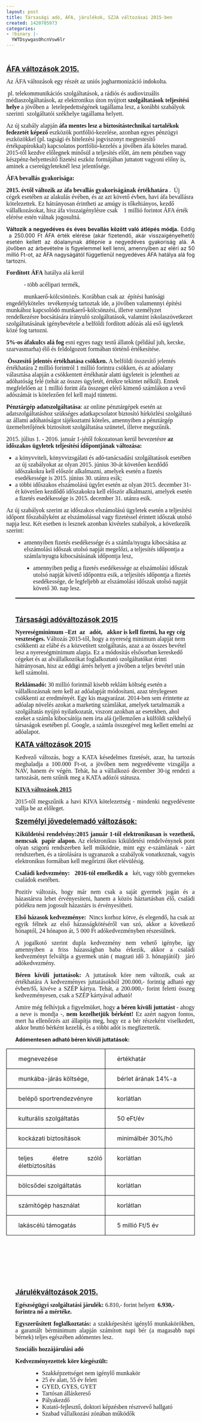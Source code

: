 ```yaml
---
layout: post
title: Társasági adó, ÁFA, járulékok, SZJA változásai 2015-ben
created: 1420705973
categories:
- !binary |-
  YWTDsywgasOhcnVsw6lr
---
```

<p>&nbsp;</p><p class="MsoNormal"><strong style="mso-bidi-font-weight: normal;"><span style="text-decoration: underline;"><span style="font-size: 14.0pt; line-height: 115%;">ÁFA változások 2015. </span></span></strong></p><p class="MsoNormal" style="mso-margin-top-alt: auto; mso-margin-bottom-alt: auto; line-height: normal;"><span style="font-size: 12.0pt; font-family: 'Times New Roman','serif'; mso-fareast-font-family: 'Times New Roman'; mso-fareast-language: HU;">Az ÁFA változások egy részét az uniós jogharmonizáció indokolta.<span style="mso-spacerun: yes;">&nbsp; </span></span></p><p class="MsoNormal" style="mso-margin-top-alt: auto; mso-margin-bottom-alt: auto; line-height: normal;"><span style="font-size: 12.0pt; font-family: 'Times New Roman','serif'; mso-fareast-font-family: 'Times New Roman'; mso-fareast-language: HU;"><span style="mso-spacerun: yes;">&nbsp;</span>pl. telekommunikációs szolgáltatások, a rádiós és audiovizuális médiaszolgáltatások, az elektronikus úton nyújtott <strong style="mso-bidi-font-weight: normal;">szolgáltatások teljesítési helye</strong> a jövőben a <span style="mso-spacerun: yes;">&nbsp;</span>letelepedettségének tagállama lesz, a korábbi szabályok szerinti <span style="mso-spacerun: yes;">&nbsp;</span>szolgáltatói székhelye tagállama helyett. <span style="mso-spacerun: yes;">&nbsp;</span></span></p><p class="MsoNormal" style="mso-margin-top-alt: auto; mso-margin-bottom-alt: auto; line-height: normal;"><span style="font-size: 12.0pt; font-family: 'Times New Roman','serif'; mso-fareast-font-family: 'Times New Roman'; mso-fareast-language: HU;">Az új szabály alapján <strong style="mso-bidi-font-weight: normal;">áfa mentes lesz a biztosítástechnikai tartalékok fedezetét képező</strong> eszközök portfólió-kezelése, azonban egyes pénzügyi eszközökkel (pl. tagsági és hitelezési jogviszonyt megtestesítő értékpapírokkal) kapcsolatos portfólió-kezelés a jövőben áfa köteles marad. 2015-től kezdve előlegnek minősül a teljesítés előtt, ám nem pénzben vagy készpénz-helyettesítő fizetési eszköz formájában juttatott vagyoni előny is, aminek a csereügyleteknél lesz jelentősége.</span></p><p class="MsoNormal" style="mso-margin-top-alt: auto; mso-margin-bottom-alt: auto; line-height: normal;"><strong style="mso-bidi-font-weight: normal;"><span style="font-size: 12.0pt; font-family: 'Times New Roman','serif'; mso-fareast-font-family: 'Times New Roman'; mso-fareast-language: HU;">ÁFA bevallás gyakorisága:</span></strong></p><p class="MsoNormal" style="mso-margin-top-alt: auto; mso-margin-bottom-alt: auto; line-height: normal;"><strong><span style="font-size: 12.0pt; font-family: 'Times New Roman','serif'; mso-fareast-font-family: 'Times New Roman'; mso-fareast-language: HU;">2015. évtől változik az áfa bevallás gyakoriságának értékhatára </span></strong><span style="font-size: 12.0pt; font-family: 'Times New Roman','serif'; mso-fareast-font-family: 'Times New Roman'; mso-fareast-language: HU;">. <span style="mso-spacerun: yes;">&nbsp;</span>Új cégek esetében az alakulás évében, és az azt követő évben, havi áfa bevallásra kötelezettek. Ez hátrányosan érintheti az amúgy is tőkehiányos, kezdő vállalkozásokat, hisz áfa visszaigénylésre csak <span style="mso-spacerun: yes;">&nbsp;</span><span style="mso-spacerun: yes;">&nbsp;</span><span style="mso-spacerun: yes;">&nbsp;</span>1 millió forintot ÁFA érték elérése estén válnak jogosulttá. </span></p><p style="text-align: justify;"><strong><span>Változik a negyedéves és éves bevallás között való átlépés módja.</span></strong><span> Eddig <span style="mso-spacerun: yes;">&nbsp;</span>a 250.000 Ft ÁFA érték elérése (akár fizetendő, akár visszaigényelhető) esetén kellett az dóalanynak átlépnie a negyedéves gyakoriság alá. A jövőben az árbevételre is figyelemmel kell lenni, amennyiben az eléri az 50 millió Ft-ot, az ÁFA nagyságától függetlenül negyedéves ÁFA hatálya alá fog tartozni.</span></p><p class="MsoNormal" style="mso-margin-top-alt: auto; mso-margin-bottom-alt: auto; line-height: normal;"><strong style="mso-bidi-font-weight: normal;"><span style="font-size: 12.0pt; font-family: 'Times New Roman','serif'; mso-fareast-font-family: 'Times New Roman'; mso-fareast-language: HU;">Fordított ÁFA</span></strong><span style="font-size: 12.0pt; font-family: 'Times New Roman','serif'; mso-fareast-font-family: 'Times New Roman'; mso-fareast-language: HU;"> hatálya alá kerül </span></p><p class="MsoNormal" style="mso-margin-top-alt: auto; mso-margin-bottom-alt: auto; text-indent: 35.4pt; line-height: normal;"><span style="font-size: 12.0pt; font-family: 'Times New Roman','serif'; mso-fareast-font-family: 'Times New Roman'; mso-fareast-language: HU;">- több acélipari termék,</span></p><p class="MsoNormal" style="mso-margin-top-alt: auto; mso-margin-bottom-alt: auto; text-indent: 35.4pt; line-height: normal;"><span style="font-size: 12.0pt; font-family: 'Times New Roman','serif'; mso-fareast-font-family: 'Times New Roman'; mso-fareast-language: HU;">munkaerő-kölcsönözés. Korábban csak az <span style="mso-spacerun: yes;">&nbsp;</span>építési hatósági engedélyköteles <span style="mso-spacerun: yes;">&nbsp;</span>tevékenység tartoztak ide, a jövőben valamennyi építési munkához kapcsolódó munkaerő-kölcsönzési, illetve személyzet rendelkezésre bocsátására irányuló szolgáltatások, valamint iskolaszövetkezet szolgáltatásának igénybevétele a belföldi fordított adózás alá eső ügyletek közé fog tartozni.</span></p><p class="MsoNormal" style="mso-margin-top-alt: auto; mso-margin-bottom-alt: auto; line-height: normal;"><strong style="mso-bidi-font-weight: normal;"><span style="font-size: 12.0pt; font-family: 'Times New Roman','serif'; mso-fareast-font-family: 'Times New Roman'; mso-fareast-language: HU;">5%-os áfakulcs alá fog</span></strong><span style="font-size: 12.0pt; font-family: 'Times New Roman','serif'; mso-fareast-font-family: 'Times New Roman'; mso-fareast-language: HU;"> esni egyes nagy testű állatok (például juh, kecske, szarvasmarha) élő és feldolgozott formában történő értékesítése. <span style="mso-spacerun: yes;">&nbsp;</span></span></p><p class="MsoNormal" style="mso-margin-top-alt: auto; mso-margin-bottom-alt: auto; line-height: normal;"><strong style="mso-bidi-font-weight: normal;"><span style="font-size: 12.0pt; font-family: 'Times New Roman','serif'; mso-fareast-font-family: 'Times New Roman'; mso-fareast-language: HU;"><span style="mso-spacerun: yes;">&nbsp;</span>Összesítő jelentés értékhatása csökken. </span></strong><span style="font-size: 12.0pt; font-family: 'Times New Roman','serif'; mso-fareast-font-family: 'Times New Roman'; mso-fareast-language: HU;">A belföldi összesítő jelentés értékhatára 2 millió forintról 1 millió forintra csökken, és az adóalany választása alapján a csökkentett értékhatár alatti ügyleteit is jelentheti az adóhatóság felé (tehát az összes ügyletét, értékre tekintet nélkül). Ennek megfelelően az 1 millió forint áfa összeget elérő kimenő számlákon a vevő adószámát is kötelezően fel kell majd tüntetni.</span></p><p class="MsoNormal" style="mso-margin-top-alt: auto; mso-margin-bottom-alt: auto; line-height: normal;"><strong style="mso-bidi-font-weight: normal;"><span style="font-size: 12.0pt; font-family: 'Times New Roman','serif'; mso-fareast-font-family: 'Times New Roman'; mso-fareast-language: HU;">Pénztárgép adatszolgáltatása</span></strong><span style="font-size: 12.0pt; font-family: 'Times New Roman','serif'; mso-fareast-font-family: 'Times New Roman'; mso-fareast-language: HU;">: az online pénztárgépek esetén az adatszolgáltatáshoz szükséges adatkapcsolatot biztosító hírközlési szolgáltató az állami adóhatóságot tájékoztatni köteles, amennyiben a pénztárgép üzemeltetőjének biztosított szolgáltatása szünetel, illetve megszűnik.</span></p><p class="MsoNormal" style="mso-margin-top-alt: auto; mso-margin-bottom-alt: auto; line-height: normal;"><span style="font-size: 12.0pt; font-family: 'Times New Roman','serif'; mso-fareast-font-family: 'Times New Roman'; mso-fareast-language: HU; mso-bidi-font-weight: bold;">2015. július 1. - 2016. január 1-jétől fokozatosan kerül bevezetésre<strong> az időszakos ügyletek teljesítési időpontjának változása:</strong></span><span style="font-size: 12.0pt; font-family: 'Times New Roman','serif'; mso-fareast-font-family: 'Times New Roman'; mso-fareast-language: HU;"></span></p><ul type="disc"><li class="MsoNormal" style="mso-margin-top-alt: auto; mso-margin-bottom-alt: auto; line-height: normal; mso-list: l0 level1 lfo1; tab-stops: list 36.0pt;"><span style="font-size: 12.0pt; font-family: 'Times New Roman','serif'; mso-fareast-font-family: 'Times New Roman'; mso-fareast-language: HU;">a könyvviteli, könyvvizsgálati és adó-tanácsadási szolgáltatások esetében az új szabályokat az olyan 2015. június 30-át követően kezdődő időszakokra kell először alkalmazni, amelyek esetén a fizetés esedékessége is 2015. június 30. utánra esik;</span></li><li class="MsoNormal" style="mso-margin-top-alt: auto; mso-margin-bottom-alt: auto; line-height: normal; mso-list: l0 level1 lfo1; tab-stops: list 36.0pt;"><span style="font-size: 12.0pt; font-family: 'Times New Roman','serif'; mso-fareast-font-family: 'Times New Roman'; mso-fareast-language: HU;">a többi időszakos elszámolású ügylet esetén az olyan 2015. december 31-ét követően kezdődő időszakokra kell először alkalmazni, amelyek esetén a fizetés esedékessége is 2015. december 31. utánra esik.</span></li></ul><p class="MsoNormal" style="mso-margin-top-alt: auto; mso-margin-bottom-alt: auto; line-height: normal;"><span style="font-size: 12.0pt; font-family: 'Times New Roman','serif'; mso-fareast-font-family: 'Times New Roman'; mso-fareast-language: HU;">Az új szabályok szerint az időszakos elszámolású ügyletek esetén a teljesítési időpont főszabályként az elszámolással vagy fizetéssel érintett időszak utolsó napja lesz. Két esetben is lesznek azonban kivételes szabályok, a következők szerint:</span></p><ul type="disc"><ul type="disc"><li class="MsoNormal" style="mso-margin-top-alt: auto; mso-margin-bottom-alt: auto; line-height: normal; mso-list: l1 level1 lfo2; tab-stops: list 36.0pt;"><span style="font-size: 12.0pt; font-family: 'Times New Roman','serif'; mso-fareast-font-family: 'Times New Roman'; mso-fareast-language: HU;">amennyiben fizetés esedékessége és a számla/nyugta kibocsátása az elszámolási időszak utolsó napját megelőzi, a teljesítés időpontja a számla/nyugta kibocsátásának időpontja lesz,</span></li></ul></ul><div style="mso-element: para-border-div; border: none; border-bottom: solid windowtext 1.5pt; padding: 0cm 0cm 1.0pt 0cm; margin-left: 18.0pt; margin-right: 0cm;"><ul><li class="MsoNormal" style="mso-margin-top-alt: auto; mso-margin-bottom-alt: auto; margin-left: 18.0pt; line-height: normal; mso-list: l1 level1 lfo2; tab-stops: list 36.0pt; border: none; mso-border-bottom-alt: solid windowtext 1.5pt; padding: 0cm; mso-padding-alt: 0cm 0cm 1.0pt 0cm;"><span style="font-size: 12.0pt; font-family: 'Times New Roman','serif'; mso-fareast-font-family: 'Times New Roman'; mso-fareast-language: HU;">amennyiben pedig a fizetés esedékessége az elszámolási időszak utolsó napját követő időpontra esik, a teljesítés időpontja a fizetés esedékessége, de legfeljebb az elszámolási időszak utolsó napját követő 30. nap lesz.</span></li></ul></div><p class="MsoNormal" style="mso-margin-top-alt: auto; mso-margin-bottom-alt: auto; margin-left: 18.0pt; line-height: normal;"><span style="font-size: 12.0pt; font-family: 'Times New Roman','serif'; mso-fareast-font-family: 'Times New Roman'; mso-fareast-language: HU;">&nbsp;</span></p><p class="MsoNormal" style="margin-left: 18.0pt;"><strong style="mso-bidi-font-weight: normal;"><span style="text-decoration: underline;"><span style="font-size: 14.0pt; line-height: 115%;">Társasági adóváltozások 2015</span></span></strong></p><p class="MsoNormal" style="mso-margin-top-alt: auto; mso-margin-bottom-alt: auto; margin-left: 18.0pt; line-height: normal; mso-outline-level: 2;"><strong><span style="font-size: 12.0pt; font-family: 'Times New Roman','serif'; mso-fareast-font-family: 'Times New Roman'; mso-fareast-language: HU;">Nyereségminimum –Ezt <span style="mso-spacerun: yes;">&nbsp;</span>az <span style="mso-spacerun: yes;">&nbsp;</span><span style="mso-spacerun: yes;">&nbsp;</span>adót, <span style="mso-spacerun: yes;">&nbsp;</span><span style="mso-spacerun: yes;">&nbsp;</span>akkor is kell fizetni, ha egy cég veszteséges. </span></strong><span style="font-size: 12.0pt; font-family: 'Times New Roman','serif'; mso-fareast-font-family: 'Times New Roman'; mso-fareast-language: HU;">Változás 2015-től, hogy a nyereség minimum alapját nem csökkenti az elábé és a közvetített szolgáltatás, azaz a <span style="mso-bidi-font-weight: bold;">az összes bevétel lesz a nyereségminimum alapja</span>. Ez a módosítás elsősorban kereskedő cégeket és az alvállalkozókat foglalkoztató szolgáltatókat érinti hátrányosan, hisz az eddigi árrés helyett a jövőben a teljes bevétel után kell számolni.<span style="mso-spacerun: yes;">&nbsp; </span></span></p><p class="MsoNormal" style="mso-margin-top-alt: auto; mso-margin-bottom-alt: auto; margin-left: 18.0pt; line-height: normal; mso-outline-level: 2;"><strong><span style="font-size: 12.0pt; font-family: 'Times New Roman','serif'; mso-fareast-font-family: 'Times New Roman'; mso-fareast-language: HU;">Reklámadó: </span></strong><span style="font-size: 12.0pt; font-family: 'Times New Roman','serif'; mso-fareast-font-family: 'Times New Roman'; mso-fareast-language: HU; mso-bidi-font-weight: bold;">30 millió forintnál kisebb reklám költség esetén a vállalkozásnak nem kell az adóalapját módosítani, azaz ténylegesen csökkenti az eredményét. Egy kis magyarázat. 2014-ben sem érintette az adóalap növelés azokat a marketing számlákat, amelyek tartalmazták a szolgáltatás nyújtó nyilatkozatát, viszont azokban az esetekben, ahol ezeket a számla kibocsátója nem írta alá (jellemzően a külföldi székhelyű társaságok esetében pl. Google, a számla összegével meg kellett emelni az adóalapot.</span><span style="font-size: 12.0pt; font-family: 'Times New Roman','serif'; mso-fareast-font-family: 'Times New Roman'; mso-fareast-language: HU;"> </span></p><p class="MsoNormal" style="margin-left: 18.0pt;"><strong style="mso-bidi-font-weight: normal;"><span style="text-decoration: underline;"><span style="font-size: 14.0pt; line-height: 115%;">KATA változások 2015</span></span></strong></p><p class="MsoNormal" style="mso-margin-top-alt: auto; mso-margin-bottom-alt: auto; margin-left: 18.0pt; text-align: justify; line-height: normal;"><span style="font-size: 12.0pt; font-family: 'Times New Roman','serif'; mso-fareast-font-family: 'Times New Roman'; mso-fareast-language: HU; mso-bidi-font-weight: bold;">Kedvező változás, hogy a KATA késedelmes fizetését, azaz, ha tartozás meghaladja a 100.000 Ft-ot, a jövőben nem negyedévente vizsgálja a NAV, hanem év végén. Tehát, ha a vállalkozó december 30-ig rendezi a tartozását, nem szűnik meg a KATA adózói státusza.</span><span style="font-size: 12.0pt; font-family: 'Times New Roman','serif'; mso-fareast-font-family: 'Times New Roman'; mso-fareast-language: HU;"></span></p><p class="MsoNormal" style="mso-margin-top-alt: auto; mso-margin-bottom-alt: auto; margin-left: 18.0pt; text-align: justify; line-height: normal;"><strong style="mso-bidi-font-weight: normal;"><span style="text-decoration: underline;"><span style="font-size: 12.0pt; font-family: 'Times New Roman','serif'; mso-fareast-font-family: 'Times New Roman'; mso-fareast-language: HU;">KIVA változások 2015</span></span></strong></p><p style="margin-left: 18.0pt; text-align: justify;"><span style="font-size: medium; font-family: times new roman,times;">2015-től megszűnik a havi KIVA kötelezettség - mindenki negyedévente vallja be az előleget.</span></p><p class="MsoNormal" style="mso-margin-top-alt: auto; mso-margin-bottom-alt: auto; margin-left: 18.0pt; text-align: justify; line-height: normal;"><strong style="mso-bidi-font-weight: normal;"><span style="text-decoration: underline;"><span style="font-size: 14.0pt;">Személyi jövedelemadó változások:</span></span></strong></p><p style="margin-left: 18.0pt; text-align: justify;"><span style="font-family: times new roman,times; font-size: medium;"><strong style="mso-bidi-font-weight: normal;">Kiküldetési rendelvény:2015 január 1-től elektronikusan is vezethető, nemcsak&nbsp; papír alapon.</strong> Az elektronikus kiküldetési rendelvénynek pont olyan szigorú rendszerben kell működnie, mint egy e-számlának - zárt rendszerben, és a tárolására is ugyanazok a szabályok vonatkoznak, vagyis elektronikus formában kell megőrizni őket elévülésig.</span></p><p style="margin-left: 18.0pt; text-align: justify;"><span style="font-family: times new roman,times; font-size: medium;"><strong style="mso-bidi-font-weight: normal;">Családi kedvezmény:&nbsp; &nbsp;2016-tól emelkedik a </strong>&nbsp;&nbsp;két, vagy több gyermekes családok esetében. &nbsp;</span></p><p style="margin-left: 18.0pt; text-align: justify;"><span style="font-family: times new roman,times; font-size: medium;">Pozitív változás, hogy már nem csak a saját gyermek jogán és a házastársra lehet érvényesíteni, hanem a közös háztartásban élő, családi pótlékra nem jogosult házastárs is érvényesítheti.</span></p><p style="margin-left: 18.0pt; text-align: justify;"><span style="font-family: times new roman,times; font-size: medium;"><strong style="mso-bidi-font-weight: normal;">Első házasok kedvezménye:</strong> &nbsp;Nincs korhoz kötve, és elegendő, ha csak az egyik félnek az első házasságkötéséről van szó, akkor a következő hónaptól, 24 hónapon át, 5 000 Ft adókedvezményben részesülnek. </span></p><p style="margin-left: 18.0pt; text-align: justify;"><span style="font-family: times new roman,times; font-size: medium;">A jogalkotó szerint dupla kedvezmény nem vehető igénybe, így amennyiben a friss házasságban baba érkezik, akkor a családi kedvezményt felváltja a gyermek után ( magzati idő 3. hónapjától) &nbsp;&nbsp;járó adókedvezmény. &nbsp;&nbsp;</span></p><p style="margin-left: 18.0pt; text-align: justify;"><span style="font-family: times new roman,times; font-size: medium;"><strong style="mso-bidi-font-weight: normal;">Béren kívüli juttatások: </strong>A juttatások köre nem változik, csak az értékhatára A kedvezményes juttatásokból 200.000,- forintig adható egy évben/fő, kivéve a SZÉP kártya. Tehát, a 200.000,- forint feletti összeg kedvezményesen, csak a SZÉP kártyával adható!</span></p><p style="margin-left: 18.0pt; text-align: justify;"><span style="font-family: times new roman,times; font-size: medium;">Amire még felhívjuk a figyelmüket, hogy <strong>a béren kívüli juttatást </strong>- ahogy a neve is mondja -, <strong>nem kezelhetjük bérként! </strong>Ez azért nagyon fontos, mert ha ellenőrzés azt állapítja meg, hogy ez a bér részeként viselkedett, akkor bruttó bérként kezelik, és a többi adót is megfizettetik.</span></p><p style="margin-left: 18.0pt; text-align: justify;"><strong style="mso-bidi-font-weight: normal;"><span>Adómentesen adható béren kívüli juttatások:</span></strong></p><table class="MsoTableGrid" style="border-collapse: collapse; border: none; mso-border-alt: solid black .5pt; mso-border-themecolor: text1; mso-yfti-tbllook: 1184; mso-padding-alt: 0cm 5.4pt 0cm 5.4pt;" border="1" cellpadding="0" cellspacing="0"><tbody><tr style="mso-yfti-irow: 0; mso-yfti-firstrow: yes;"><td style="width: 230.3pt; border: solid black 1.0pt; mso-border-themecolor: text1; mso-border-alt: solid black .5pt; padding: 0cm 5.4pt 0cm 5.4pt;" valign="top" width="307"><p style="margin-left: 18.0pt; text-align: justify;"><span>megnevezése</span></p></td><td style="width: 230.3pt; border: solid black 1.0pt; mso-border-themecolor: text1; border-left: none; mso-border-left-alt: solid black .5pt; mso-border-left-themecolor: text1; mso-border-alt: solid black .5pt; padding: 0cm 5.4pt 0cm 5.4pt;" valign="top" width="307"><p style="margin-left: 18.0pt; text-align: justify;"><span>értékhatár</span></p></td></tr><tr style="mso-yfti-irow: 1;"><td style="width: 230.3pt; border: solid black 1.0pt; mso-border-themecolor: text1; border-top: none; mso-border-top-alt: solid black .5pt; mso-border-top-themecolor: text1; mso-border-alt: solid black .5pt; padding: 0cm 5.4pt 0cm 5.4pt;" valign="top" width="307"><p style="margin-left: 18.0pt; text-align: justify;"><span>munkába-járás költsége,</span></p></td><td style="width: 230.3pt; border-top: none; border-left: none; border-bottom: solid black 1.0pt; mso-border-bottom-themecolor: text1; border-right: solid black 1.0pt; mso-border-right-themecolor: text1; mso-border-top-alt: solid black .5pt; mso-border-top-themecolor: text1; mso-border-left-alt: solid black .5pt; mso-border-left-themecolor: text1; mso-border-alt: solid black .5pt; mso-border-themecolor: text1; padding: 0cm 5.4pt 0cm 5.4pt;" valign="top" width="307"><p style="margin-left: 18.0pt; text-align: justify;"><span>bérlet árának 14%-a</span></p></td></tr><tr style="mso-yfti-irow: 2;"><td style="width: 230.3pt; border: solid black 1.0pt; mso-border-themecolor: text1; border-top: none; mso-border-top-alt: solid black .5pt; mso-border-top-themecolor: text1; mso-border-alt: solid black .5pt; padding: 0cm 5.4pt 0cm 5.4pt;" valign="top" width="307"><p style="margin-left: 18.0pt; text-align: justify;"><span>belépő sportrendezvényre</span></p></td><td style="width: 230.3pt; border-top: none; border-left: none; border-bottom: solid black 1.0pt; mso-border-bottom-themecolor: text1; border-right: solid black 1.0pt; mso-border-right-themecolor: text1; mso-border-top-alt: solid black .5pt; mso-border-top-themecolor: text1; mso-border-left-alt: solid black .5pt; mso-border-left-themecolor: text1; mso-border-alt: solid black .5pt; mso-border-themecolor: text1; padding: 0cm 5.4pt 0cm 5.4pt;" valign="top" width="307"><p style="margin-left: 18.0pt; text-align: justify;"><span>korlátlan</span></p></td></tr><tr style="mso-yfti-irow: 3;"><td style="width: 230.3pt; border: solid black 1.0pt; mso-border-themecolor: text1; border-top: none; mso-border-top-alt: solid black .5pt; mso-border-top-themecolor: text1; mso-border-alt: solid black .5pt; padding: 0cm 5.4pt 0cm 5.4pt;" valign="top" width="307"><p style="margin-left: 18.0pt; text-align: justify;"><span>kulturális szolgáltatás</span></p></td><td style="width: 230.3pt; border-top: none; border-left: none; border-bottom: solid black 1.0pt; mso-border-bottom-themecolor: text1; border-right: solid black 1.0pt; mso-border-right-themecolor: text1; mso-border-top-alt: solid black .5pt; mso-border-top-themecolor: text1; mso-border-left-alt: solid black .5pt; mso-border-left-themecolor: text1; mso-border-alt: solid black .5pt; mso-border-themecolor: text1; padding: 0cm 5.4pt 0cm 5.4pt;" valign="top" width="307"><p style="margin-left: 18.0pt; text-align: justify;"><span>50 eFt/év</span></p></td></tr><tr style="mso-yfti-irow: 4;"><td style="width: 230.3pt; border: solid black 1.0pt; mso-border-themecolor: text1; border-top: none; mso-border-top-alt: solid black .5pt; mso-border-top-themecolor: text1; mso-border-alt: solid black .5pt; padding: 0cm 5.4pt 0cm 5.4pt;" valign="top" width="307"><p style="margin-left: 18.0pt; text-align: justify;"><span>kockázati biztosítások</span></p></td><td style="width: 230.3pt; border-top: none; border-left: none; border-bottom: solid black 1.0pt; mso-border-bottom-themecolor: text1; border-right: solid black 1.0pt; mso-border-right-themecolor: text1; mso-border-top-alt: solid black .5pt; mso-border-top-themecolor: text1; mso-border-left-alt: solid black .5pt; mso-border-left-themecolor: text1; mso-border-alt: solid black .5pt; mso-border-themecolor: text1; padding: 0cm 5.4pt 0cm 5.4pt;" valign="top" width="307"><p style="margin-left: 18.0pt; text-align: justify;"><span>minimálbér 30%/hó</span></p></td></tr><tr style="mso-yfti-irow: 5;"><td style="width: 230.3pt; border: solid black 1.0pt; mso-border-themecolor: text1; border-top: none; mso-border-top-alt: solid black .5pt; mso-border-top-themecolor: text1; mso-border-alt: solid black .5pt; padding: 0cm 5.4pt 0cm 5.4pt;" valign="top" width="307"><p style="margin-left: 18.0pt; text-align: justify;"><span>teljes életre szóló életbiztosítás</span></p></td><td style="width: 230.3pt; border-top: none; border-left: none; border-bottom: solid black 1.0pt; mso-border-bottom-themecolor: text1; border-right: solid black 1.0pt; mso-border-right-themecolor: text1; mso-border-top-alt: solid black .5pt; mso-border-top-themecolor: text1; mso-border-left-alt: solid black .5pt; mso-border-left-themecolor: text1; mso-border-alt: solid black .5pt; mso-border-themecolor: text1; padding: 0cm 5.4pt 0cm 5.4pt;" valign="top" width="307"><p style="margin-left: 18.0pt; text-align: justify;"><span>korlátlan</span></p></td></tr><tr style="mso-yfti-irow: 6;"><td style="width: 230.3pt; border: solid black 1.0pt; mso-border-themecolor: text1; border-top: none; mso-border-top-alt: solid black .5pt; mso-border-top-themecolor: text1; mso-border-alt: solid black .5pt; padding: 0cm 5.4pt 0cm 5.4pt;" valign="top" width="307"><p style="margin-left: 18.0pt; text-align: justify;"><span>bölcsődei szolgáltatás</span></p></td><td style="width: 230.3pt; border-top: none; border-left: none; border-bottom: solid black 1.0pt; mso-border-bottom-themecolor: text1; border-right: solid black 1.0pt; mso-border-right-themecolor: text1; mso-border-top-alt: solid black .5pt; mso-border-top-themecolor: text1; mso-border-left-alt: solid black .5pt; mso-border-left-themecolor: text1; mso-border-alt: solid black .5pt; mso-border-themecolor: text1; padding: 0cm 5.4pt 0cm 5.4pt;" valign="top" width="307"><p style="margin-left: 18.0pt; text-align: justify;"><span>korlátlan</span></p></td></tr><tr style="mso-yfti-irow: 7;"><td style="width: 230.3pt; border: solid black 1.0pt; mso-border-themecolor: text1; border-top: none; mso-border-top-alt: solid black .5pt; mso-border-top-themecolor: text1; mso-border-alt: solid black .5pt; padding: 0cm 5.4pt 0cm 5.4pt;" valign="top" width="307"><p style="margin-left: 18.0pt; text-align: justify;"><span>számítógép használat</span></p></td><td style="width: 230.3pt; border-top: none; border-left: none; border-bottom: solid black 1.0pt; mso-border-bottom-themecolor: text1; border-right: solid black 1.0pt; mso-border-right-themecolor: text1; mso-border-top-alt: solid black .5pt; mso-border-top-themecolor: text1; mso-border-left-alt: solid black .5pt; mso-border-left-themecolor: text1; mso-border-alt: solid black .5pt; mso-border-themecolor: text1; padding: 0cm 5.4pt 0cm 5.4pt;" valign="top" width="307"><p style="margin-left: 18.0pt; text-align: justify;"><span>korlátlan</span></p></td></tr><tr style="mso-yfti-irow: 8; mso-yfti-lastrow: yes;"><td style="width: 230.3pt; border: solid black 1.0pt; mso-border-themecolor: text1; border-top: none; mso-border-top-alt: solid black .5pt; mso-border-top-themecolor: text1; mso-border-alt: solid black .5pt; padding: 0cm 5.4pt 0cm 5.4pt;" valign="top" width="307"><p style="margin-left: 18.0pt; text-align: justify;"><span>lakáscélú támogatás</span></p></td><td style="width: 230.3pt; border-top: none; border-left: none; border-bottom: solid black 1.0pt; mso-border-bottom-themecolor: text1; border-right: solid black 1.0pt; mso-border-right-themecolor: text1; mso-border-top-alt: solid black .5pt; mso-border-top-themecolor: text1; mso-border-left-alt: solid black .5pt; mso-border-left-themecolor: text1; mso-border-alt: solid black .5pt; mso-border-themecolor: text1; padding: 0cm 5.4pt 0cm 5.4pt;" valign="top" width="307"><p style="margin-left: 18.0pt; text-align: justify;"><span>5 millió Ft/5 év</span></p></td></tr></tbody></table><p style="margin-left: 18.0pt; text-align: justify;"><span><span style="mso-spacerun: yes;">&nbsp;</span></span></p><p style="margin-left: 18.0pt; text-align: justify;"><span>&nbsp;</span></p><p style="margin-left: 18.0pt; text-align: center;" align="center"><span style="mso-no-proof: yes;"><span style="mso-spacerun: yes;">&nbsp;&nbsp;&nbsp;&nbsp;&nbsp;&nbsp;&nbsp;&nbsp;&nbsp;&nbsp;&nbsp;&nbsp;&nbsp;&nbsp;&nbsp;&nbsp;&nbsp;&nbsp; </span></span><span></span></p><p style="margin-left: 18.0pt; text-align: justify;"><span>&nbsp;</span></p><p class="MsoNormal" style="mso-margin-top-alt: auto; mso-margin-bottom-alt: auto; margin-left: 18.0pt; text-align: justify; line-height: normal;"><strong style="mso-bidi-font-weight: normal;"><span style="text-decoration: underline;"><span style="font-size: 14.0pt;">Járulékváltozások 2015. </span></span></strong><strong style="mso-bidi-font-weight: normal;"><span style="text-decoration: underline;"><span style="font-size: 12.0pt;"></span></span></strong></p><p class="MsoNormal" style="mso-margin-top-alt: auto; mso-margin-bottom-alt: auto; margin-left: 18.0pt; line-height: normal; mso-outline-level: 2;"><strong><span style="font-size: 12.0pt; font-family: 'Times New Roman','serif'; mso-fareast-font-family: 'Times New Roman'; mso-fareast-language: HU;">Egészségügyi szolgáltatási járulék: </span></strong><span style="font-size: 12.0pt; font-family: 'Times New Roman','serif'; mso-fareast-font-family: 'Times New Roman'; mso-fareast-language: HU;">6.810,- forint helyett <strong><span style="mso-spacerun: yes;">&nbsp;</span>6.930,- forintra nő a mértéke.</strong></span></p><p class="MsoNormal" style="mso-margin-top-alt: auto; mso-margin-bottom-alt: auto; margin-left: 18.0pt; text-align: justify; line-height: normal; mso-outline-level: 2;"><strong><span style="font-size: 12.0pt; font-family: 'Times New Roman','serif'; mso-fareast-font-family: 'Times New Roman'; mso-fareast-language: HU;">Egyszerűsített foglalkoztatás: </span></strong><span style="font-size: 12.0pt; font-family: 'Times New Roman','serif'; mso-fareast-font-family: 'Times New Roman'; mso-fareast-language: HU;">a szakképesítést igénylő munkakörökben, a garantált bérminimum alapján számított napi bér (a magasabb napi bérnek) teljes egészében adómentes lesz.</span></p><p class="MsoNormal" style="mso-margin-top-alt: auto; mso-margin-bottom-alt: auto; margin-left: 18.0pt; text-align: justify; line-height: normal; mso-outline-level: 2;"><strong><span style="font-size: 12.0pt; font-family: 'Times New Roman','serif'; mso-fareast-font-family: 'Times New Roman'; mso-fareast-language: HU;">Szociális hozzájárulási adó</span></strong></p><p class="MsoNormal" style="mso-margin-top-alt: auto; mso-margin-bottom-alt: auto; margin-left: 18.0pt; text-align: justify; line-height: normal; mso-outline-level: 2;"><strong><span style="font-size: 12.0pt; font-family: 'Times New Roman','serif'; mso-fareast-font-family: 'Times New Roman'; mso-fareast-language: HU;">Kedvezményezettek köre kiegészült: </span></strong></p><ul type="disc"><li class="MsoNormal" style="mso-margin-top-alt: auto; mso-margin-bottom-alt: auto; margin-left: 54.0pt; line-height: normal; mso-list: l2 level1 lfo3; tab-stops: list 36.0pt;"><span style="font-size: 12.0pt; font-family: 'Times New Roman','serif'; mso-fareast-font-family: 'Times New Roman'; mso-fareast-language: HU;">Szakképzettséget nem igénylő munkakör</span></li><li class="MsoNormal" style="mso-margin-top-alt: auto; mso-margin-bottom-alt: auto; margin-left: 54.0pt; line-height: normal; mso-list: l2 level1 lfo3; tab-stops: list 36.0pt;"><span style="font-size: 12.0pt; font-family: 'Times New Roman','serif'; mso-fareast-font-family: 'Times New Roman'; mso-fareast-language: HU;">25 év alatt, 55 év felett</span></li><li class="MsoNormal" style="mso-margin-top-alt: auto; mso-margin-bottom-alt: auto; margin-left: 54.0pt; line-height: normal; mso-list: l2 level1 lfo3; tab-stops: list 36.0pt;"><span style="font-size: 12.0pt; font-family: 'Times New Roman','serif'; mso-fareast-font-family: 'Times New Roman'; mso-fareast-language: HU;">GYED, GYES, GYET</span></li><li class="MsoNormal" style="mso-margin-top-alt: auto; mso-margin-bottom-alt: auto; margin-left: 54.0pt; line-height: normal; mso-list: l2 level1 lfo3; tab-stops: list 36.0pt;"><span style="font-size: 12.0pt; font-family: 'Times New Roman','serif'; mso-fareast-font-family: 'Times New Roman'; mso-fareast-language: HU;">Tartósan álláskereső</span></li><li class="MsoNormal" style="mso-margin-top-alt: auto; mso-margin-bottom-alt: auto; margin-left: 54.0pt; line-height: normal; mso-list: l2 level1 lfo3; tab-stops: list 36.0pt;"><span style="font-size: 12.0pt; font-family: 'Times New Roman','serif'; mso-fareast-font-family: 'Times New Roman'; mso-fareast-language: HU;">Pályakezdő</span></li><li class="MsoNormal" style="mso-margin-top-alt: auto; mso-margin-bottom-alt: auto; margin-left: 54.0pt; line-height: normal; mso-list: l2 level1 lfo3; tab-stops: list 36.0pt;"><span style="font-size: 12.0pt; font-family: 'Times New Roman','serif'; mso-fareast-font-family: 'Times New Roman'; mso-fareast-language: HU;">Kutató-fejlesztő, doktori képzésben résztvevő hallgató</span></li><li class="MsoNormal" style="mso-margin-top-alt: auto; mso-margin-bottom-alt: auto; margin-left: 54.0pt; line-height: normal; mso-list: l2 level1 lfo3; tab-stops: list 36.0pt;"><span style="font-size: 12.0pt; font-family: 'Times New Roman','serif'; mso-fareast-font-family: 'Times New Roman'; mso-fareast-language: HU;">Szabad vállalkozási zónában működők</span></li></ul><p class="MsoNormal" style="mso-margin-top-alt: auto; mso-margin-bottom-alt: auto; margin-left: 18.0pt; text-align: justify; line-height: normal;"><span style="font-size: 12.0pt;">&nbsp;</span></p>
